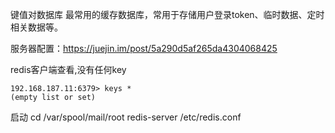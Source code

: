 键值对数据库
最常用的缓存数据库，常用于存储用户登录token、临时数据、定时相关数据等。

服务器配置：https://juejin.im/post/5a290d5af265da4304068425

redis客户端查看,没有任何key
```redis
192.168.187.11:6379> keys *
(empty list or set)
```


启动
cd /var/spool/mail/root
redis-server /etc/redis.conf